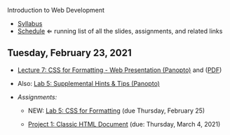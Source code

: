 Introduction to Web Development

- [Syllabus](syllabus.md)
- [Schedule](schedule.md)   &lArr; running list of all the slides, assignments, and related links

## Tuesday, February 23, 2021

- [Lecture 7: CSS for Formatting - Web Presentation (Panopto)](https://rochester.hosted.panopto.com/Panopto/Pages/Viewer.aspx?id=3c0c543a-85aa-44cd-b359-acd70163eff1) and ([PDF](07-web-presentation-css-for-formatting/css-for-formatting.pdf))
- Also: [Lab 5: Supplemental Hints & Tips (Panopto)](https://rochester.hosted.panopto.com/Panopto/Pages/Viewer.aspx?id=8d8bd692-a162-4150-a021-acd701688c28)

- *Assignments:*
  - NEW: [Lab 5: CSS for Formatting](lab05-css-for-formatting1/instructions.md) (due Thursday, February 25)

  - [Project 1: Classic HTML Document](project01-classic-html-document/instructions.md) (due: Thursday, March 4, 2021) 


